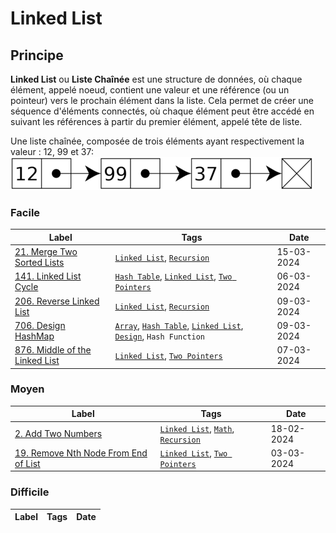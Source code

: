 # Linked List

## Principe

**Linked List** ou **Liste Chaînée** est une structure de données, où chaque élément, appelé noeud, contient une valeur et une référence (ou un pointeur) vers le prochain élément dans la liste. Cela permet de créer une séquence d'éléments connectés, où chaque élément peut être accédé en suivant les références à partir du premier élément, appelé tête de liste.

Une liste chaînée, composée de trois éléments ayant respectivement la valeur : 12, 99 et 37:  
<img src="../imgs/skills/linked_list-1.png"/>

### Facile

| Label                                                                                    | Tags                                                                                                                                | Date       |
| ---------------------------------------------------------------------------------------- | ----------------------------------------------------------------------------------------------------------------------------------- | ---------- |
| [21. Merge Two Sorted Lists](../Probleme/0021.%20Merge%20Two%20Sorted%20Lists/)          | [`Linked List`](./linked_list.md), [`Recursion`](./recursion.md)                                                                    | 15-03-2024 |
| [141. Linked List Cycle](../Probleme/0141.%20Linked%20List%20Cycle/)                     | [`Hash Table`](./hash_table.md), [`Linked List`](./linked_list.md), [`Two Pointers`](./two_pointers.md)                             | 06-03-2024 |
| [206. Reverse Linked List](../Probleme/0206.%20Reverse%20Linked%20List/)                 | [`Linked List`](./linked_list.md), [`Recursion`](./recursion.md)                                                                    | 09-03-2024 |
| [706. Design HashMap](../Probleme/0706.%20Design%20HashMap/)                             | [`Array`](./array.md), [`Hash Table`](./hash_table.md), [`Linked List`](./linked_list.md), [`Design`](./design.md), `Hash Function` | 09-03-2024 |
| [876. Middle of the Linked List](../Probleme/0876.%20Middle%20of%20the%20Linked%20List/) | [`Linked List`](./linked_list.md), [`Two Pointers`](./two_pointers.md)                                                              | 07-03-2024 |

### Moyen

| Label                                                                                                     | Tags                                                                                  | Date       |
| --------------------------------------------------------------------------------------------------------- | ------------------------------------------------------------------------------------- | ---------- |
| [2. Add Two Numbers](../Probleme/0002.%20Add%20Two%20Numbers/)                                            | [`Linked List`](./linked_list.md), [`Math`](./math.md), [`Recursion`](./recursion.md) | 18-02-2024 |
| [19. Remove Nth Node From End of List](../Probleme/0019.%20Remove%20Nth%20Node%20From%20End%20of%20List/) | [`Linked List`](./linked_list.md), [`Two Pointers`](./two_pointers.md)                | 03-03-2024 |

### Difficile

| Label | Tags | Date |
| ----- | ---- | ---- |
